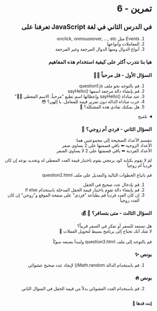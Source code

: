 <div dir="rtl">

# تمرين - 6

## في الدرس الثاني في لغة JavaScript تعرفنا على

1. Events مثل onclick, onmouseover, ..., etc
2. المعاملات وأنواعها
3. أنواع الدوال ومنها الدوال المرجعة وغير المرجعة

### هيا بنا نتدرب أكثر على كيفية استخدام هذه المفاهيم

### السؤال الأول - قل مرحباً 👋🏻

1. قم بالتوجه نحو ملف question1.js
2. قم بإنشاء دالة مرجعة اسمها ()sayHello
3. عند مناداة ()sayHello وإعطائها اسم تطبع "مرحباً، الاسم المعطى 👋🏻"
4. جرب مناداة الدالة دون تمرير قيمة للمعامل. يا إلهي؟ 😳
5. هل يمكنك تفادي هذه المشكلة؟ 🤔
<details>
   <summary>
      تلميح
   </summary>
   <pre>
   يمكنك استخدام if statement 😉
   </pre>
</details>

### السؤال الثاني - فردي أم زوجي؟ 🥴

تنقسم الأعداد الصحيحة إلى مجموعتين هما:
<br>الأعداد الزوجية ⬅ باقي قسمتها على 2 يساوي صفر
<br>الأعداد الفردية ⬅ باقي قسمتها على 2 لا يساوي الصفر

لمَ لا نقوم بكتابة كود برمجي يقوم باختبار قيمة العدد المعطى له وتحديد نوعه إن كان فردياً أم زوجياً

قم باتباع الخطوات التالية والتعديل على ملف question2.html

1. قم بإدخال عدد صحيح في الحقل
2. قم بإنشاء دالة تقوم باختبار قيمة الحقل المدخلة باستخدام if else
3. إن كان العدد فردياً قم بطباعة "فردي" على صفحة الموقع و"زوجي" إن كان العدد زوجياً

### السؤال الثالث - متى بتسافر؟ 🛫 💰

هل تستعد للسفر أو تفكر في السفر قريباً؟
<br>لا شك أنك تحتاج إلى برنامج بسيط لتحويل العملات 💸
<br>
<br>قم بالتوجه إلى ملف question3.html ولنبدأ بصنعه سويّاً

### بونص ✨

1. قم باستخدام الدالة Math.random() لإيجاد عدد صحيح عشوائي

### بونص 🔥

2. قم باستخدام العدد العشوائي بدلاً من قيمة الحقل في السؤال الثاني

<br>
<b>إنت قدها 🏅</b>

</div>

